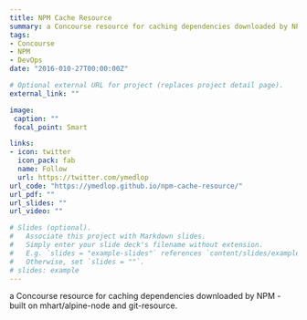 ```yaml
---
title: NPM Cache Resource
summary: a Concourse resource for caching dependencies downloaded by NPM
tags:
- Concourse
- NPM
- DevOps
date: "2016-010-27T00:00:00Z"

# Optional external URL for project (replaces project detail page).
external_link: ""

image:
 caption: ""
 focal_point: Smart

links:
- icon: twitter
  icon_pack: fab
  name: Follow
  url: https://twitter.com/ymedlop
url_code: "https://ymedlop.github.io/npm-cache-resource/"
url_pdf: ""
url_slides: ""
url_video: ""

# Slides (optional).
#   Associate this project with Markdown slides.
#   Simply enter your slide deck's filename without extension.
#   E.g. `slides = "example-slides"` references `content/slides/example-slides.md`.
#   Otherwise, set `slides = ""`.
# slides: example
---
```


a Concourse resource for caching dependencies downloaded by NPM - built on mhart/alpine-node and git-resource.

